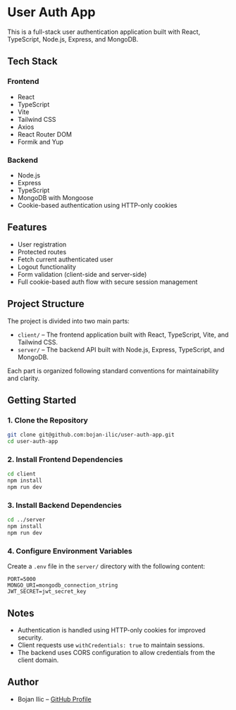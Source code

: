 # User Auth App

This is a full-stack user authentication application built with React, TypeScript, Node.js, Express, and MongoDB.

## Tech Stack

### Frontend

- React
- TypeScript
- Vite
- Tailwind CSS
- Axios
- React Router DOM
- Formik and Yup

### Backend

- Node.js
- Express
- TypeScript
- MongoDB with Mongoose
- Cookie-based authentication using HTTP-only cookies

## Features

- User registration
- Protected routes
- Fetch current authenticated user
- Logout functionality
- Form validation (client-side and server-side)
- Full cookie-based auth flow with secure session management

## Project Structure

The project is divided into two main parts:

- `client/` – The frontend application built with React, TypeScript, Vite, and Tailwind CSS.
- `server/` – The backend API built with Node.js, Express, TypeScript, and MongoDB.

Each part is organized following standard conventions for maintainability and clarity.

## Getting Started

### 1. Clone the Repository

```bash
git clone git@github.com:bojan-ilic/user-auth-app.git
cd user-auth-app
```

### 2. Install Frontend Dependencies

```bash
cd client
npm install
npm run dev
```

### 3. Install Backend Dependencies

```bash
cd ../server
npm install
npm run dev
```

### 4. Configure Environment Variables

Create a `.env` file in the `server/` directory with the following content:

```
PORT=5000
MONGO_URI=mongodb_connection_string
JWT_SECRET=jwt_secret_key
```

## Notes

- Authentication is handled using HTTP-only cookies for improved security.
- Client requests use `withCredentials: true` to maintain sessions.
- The backend uses CORS configuration to allow credentials from the client domain.

## Author

- Bojan Ilic – [GitHub Profile](https://github.com/bojan-ilic)

